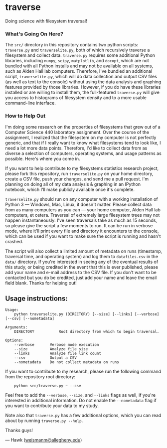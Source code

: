 traverse
========

Doing science with filesystem traversal!

### What's Going On Here?

The `src/` directory in this repository contains two python scripts: `traverse.py` and `traverselite.py`, both of which recursively traverse a filesystem and collect data. `traverse.py` requires some additional Python libraries, including `numpy`, `scipy`, `matplotlib`, and `docopt`, which are not bundled with all Python installs and may not be available on all systems, such as Alden Hall lab computers. Therefore, I've bundled an additional script, `traverselite.py`, which will do data collection and output CSV files (as well as text to the console) without using the data analysis and graphing features provided by those libraries. However, if you do have these libraries installed or are willing to install them, the full-featured `traverse.py` will give you access to histograms of filesystem density and to a more usable command-line interface.

### How to Help Out

I'm doing some research on the properties of filesystems that grew out of a Computer Science 440 laboratory assignment. Over the course of the assignment, I realized that the filesystem on my computer is not perfectly generic, and that if I really want to know what filesystems tend to look like, I need a lot more data points. Therefore, I'd like to collect data from as diverse a selection of computers, operating systems, and usage patterns as possible. Here's where you come in.

If you want to help contribute to my filesystems statistics research project, please fork this repository, run `traverselite.py` on your home directory, create a CSV file, push your changes, and send me a pull request. I'm planning on doing all of my data analysis & graphing in an IPython notebook, which I'll make publicly available once it's complete.

`traverselite.py` should run on any computer with a working installation of Python 3 — Windows, Mac, Linux, it doesn't matter. Please collect data from as many computers as you can — your home computer, Alden Hall lab computers, et cetera. Traversal of extremely large filesystem trees may not happen instantaneously: I've seen traversals take as much as 15 seconds, so please give the script a few moments to run. It can be run in verbose mode, where it'll print every file and directory it encounters to the console, which can be used if you want to make sure the script is running and hasn't crashed.

The script will also collect a limited amount of metadata on runs (timestamp, traversal time, and operating system) and log them to `datafiles.csv` in the `data/` directory. If you're interested in seeing any of the eventual results of this study, or being credited in the event that this is ever published, please add your name and e-mail address to the CSV file. If you don't want to be contacted but you do be credited, just add your name and leave the email field blank. Thanks for helping out!

Usage instructions:
--------------------

```
Usage: 
    python traverselite.py (DIRECTORY) [--size] [--links] [--verbose] [--csv] [--nometadata]

Arguments:
    DIRECTORY           Root directory from which to begin traversal.

Options:
    --verbose       Verbose mode execution
    --size          Analyze file size
    --links         Analyze file link count
    --csv           Output a CSV
    --nometadata    Do not collect metadata on runs

```

If you want to contribute to my research, please run the following command from the repository root directory:
```
    python src/traverse.py ~ --csv
```

Feel free to add the `--verbose`, `--size`, and `--links` flags as well, if you're interested in additional information. Do not enable the `--nometadata` flag if you want to contribute your data to my study.

Note also that `traverse.py` has a few additional options, which you can read about by running `traverse.py --help`.

Thanks guys!

 — Hawk (weismanm@allegheny.edu)
